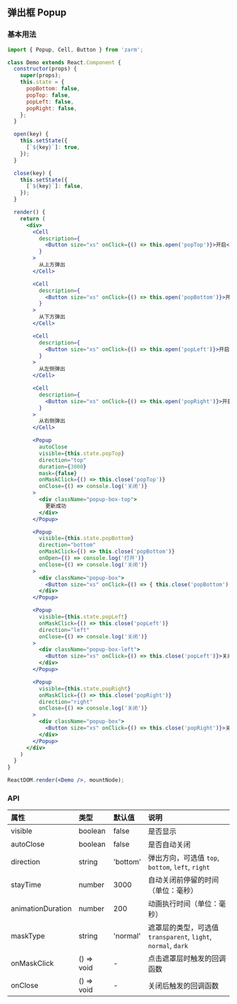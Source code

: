 ## 弹出框 Popup



### 基本用法
```jsx
import { Popup, Cell, Button } from 'zarm';

class Demo extends React.Component {
  constructor(props) {
    super(props);
    this.state = {
      popBottom: false,
      popTop: false,
      popLeft: false,
      popRight: false,
    };
  }

  open(key) {
    this.setState({
      [`${key}`]: true,
    });
  }

  close(key) {
    this.setState({
      [`${key}`]: false,
    });
  }

  render() {
    return (
      <div>
        <Cell
          description={
            <Button size="xs" onClick={() => this.open('popTop')}>开启</Button>
          }
        >
          从上方弹出
        </Cell>

        <Cell
          description={
            <Button size="xs" onClick={() => this.open('popBottom')}>开启</Button>
          }
        >
          从下方弹出
        </Cell>

        <Cell
          description={
            <Button size="xs" onClick={() => this.open('popLeft')}>开启</Button>
          }
        >
          从左侧弹出
        </Cell>

        <Cell
          description={
            <Button size="xs" onClick={() => this.open('popRight')}>开启</Button>
          }
        >
          从右侧弹出
        </Cell>

        <Popup
          autoClose
          visible={this.state.popTop}
          direction="top"
          duration={3000}
          mask={false}
          onMaskClick={() => this.close('popTop')}
          onClose={() => console.log('关闭')}
        >
          <div className="popup-box-top">
            更新成功
          </div>
        </Popup>

        <Popup
          visible={this.state.popBottom}
          direction="bottom"
          onMaskClick={() => this.close('popBottom')}
          onOpen={() => console.log('打开')}
          onClose={() => console.log('关闭')}
        >
          <div className="popup-box">
            <Button size="xs" onClick={() => { this.close('popBottom'); }}>关闭弹层</Button>
          </div>
        </Popup>

        <Popup
          visible={this.state.popLeft}
          onMaskClick={() => this.close('popLeft')}
          direction="left"
          onClose={() => console.log('关闭')}
        >
          <div className="popup-box-left">
            <Button size="xs" onClick={() => this.close('popLeft')}>关闭弹层</Button>
          </div>
        </Popup>

        <Popup
          visible={this.state.popRight}
          onMaskClick={() => this.close('popRight')}
          direction="right"
          onClose={() => console.log('关闭')}
        >
          <div className="popup-box">
            <Button size="xs" onClick={() => this.close('popRight')}>关闭弹层</Button>
          </div>
        </Popup>
      </div>
    )
  }
}

ReactDOM.render(<Demo />, mountNode);
```



### API

| 属性 | 类型 | 默认值 | 说明 |
| :--- | :--- | :--- | :--- |
| visible | boolean | false | 是否显示 |
| autoClose | boolean | false | 是否自动关闭 |
| direction | string | 'bottom' | 弹出方向，可选值 `top`, `bottom`, `left`, `right` |
| stayTime | number | 3000 | 自动关闭前停留的时间（单位：毫秒） |
| animationDuration | number | 200 | 动画执行时间（单位：毫秒） |
| maskType | string | 'normal' | 遮罩层的类型，可选值 `transparent`, `light`, `normal`, `dark` |
| onMaskClick | () => void | - | 点击遮罩层时触发的回调函数 |
| onClose | () => void | - | 关闭后触发的回调函数 |
